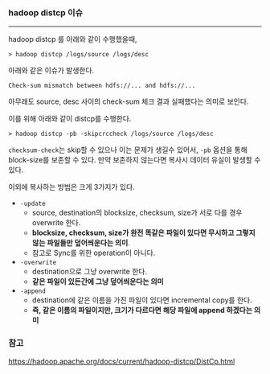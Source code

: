 ### hadoop distcp 이슈

<hr>


hadoop distcp 를 아래와 같이 수행했을때,

```
> hadoop distcp /logs/source /logs/desc
```



아래와 같은 이슈가 발생한다.

```
Check-sum mismatch between hdfs://... and hdfs://...
```

아무래도 source, desc 사이의 check-sum 체크 결과 실패했다는 의미로 보인다.



이를 위해 아래와 같이 distcp를 수행한다.

```
> hadoop distcp -pb -skipcrccheck /logs/source /logs/desc
```

`checksum-check`는 skip할 수 있으나 이는 문제가 생길수 있어서, `-pb` 옵션을 통해 block-size를 보존할 수 있다. 만약 보존하지 않는다면 복사시 데이터 유실이 발생할 수 있다.



이외에 복사하는 방법은 크게 3가지가 있다.

- `-update`
  - source, destination의 blocksize, checksum, size가 서로 다를 경우 overwrite 한다.
  - **blocksize, checksum, size가 완전 똑같은 파일이 있다면 무시하고 그렇지 않는 파일들만 덮어씌운다는 의미**.
  - 참고로 Sync를 위한 operation이 아니다.
- `-overwrite`
  - destination으로 그냥 overwrite 한다.
  - **같은 파일이 있든간에 그냥 덮어씌운다는 의미**
- `-append`
  - destination에 같은 이름을 가진 파일이 있다면 incremental copy를 한다.
  - **즉, 같은 이름의 파일이지만, 크기가 다르다면 해당 파일에 append 하겠다는 의미**



### 참고 

https://hadoop.apache.org/docs/current/hadoop-distcp/DistCp.html